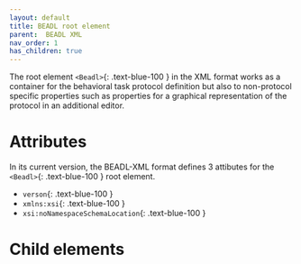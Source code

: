 ```yaml
---
layout: default
title: BEADL root element
parent:  BEADL XML
nav_order: 1
has_children: true
---
```

The root element `<Beadl>`{: .text-blue-100 } in the XML format works as a container for the behavioral task protocol definition but also to non-protocol specific properties such as properties for a graphical representation of the protocol in an additional editor.

# Attributes
In its current version, the BEADL-XML format defines 3 attibutes for the `<Beadl>`{: .text-blue-100 } root element.
- `verson`{: .text-blue-100 } 
- `xmlns:xsi`{: .text-blue-100 } 
- `xsi:noNamespaceSchemaLocation`{: .text-blue-100 } 

# Child elements
